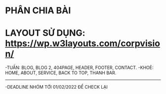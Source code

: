 # PHÂN CHIA BÀI
# LAYOUT SỬ DỤNG: https://wp.w3layouts.com/corpvision/

-TUẤN: BLOG, BLOG 2, 404PAGE, HEADER, FOOTER, CONTACT.
-KHOẺ: HOME, ABOUT, SERVICE, BACK TO TOP, THANH BAR.

-----------------------------------------------
-DEADLINE NHÓM TỚI 01/02/2022 ĐỂ CHECK LẠI

